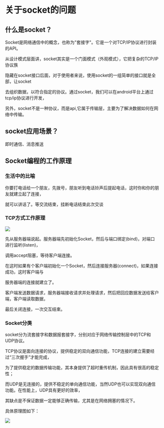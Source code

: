 # 关于socket的问题

## 什么是socket？

Socket是网络通信中的概念，也称为"套接字"。它是一个对TCP/IP协议进行封装的API。

从设计模式层面讲，socket其实是一个门面模式（外观模式），它把复杂的TCP/IP协议族

隐藏在socket接口后面，对于使用者来说，使用socket的一组简单的接口就是全部，让socket

去组织数据，以符合指定的协议。通过socket，我们可以在android平台上通过tcp/ip协议进行开发，

另外，socket不是一种协议，而是api,它属于传输层，主要为了解决数据如何在网络中传输。

## socket应用场景？

即时通信、消息推送

## Socket编程的工作原理

### 生活中的比喻

你要打电话给一个朋友，先拨号，朋友听到电话铃声后提起电话，这时你和你的朋友就建立起了连接，

就可以讲话了。等交流结束，挂断电话结束此次交谈

### TCP方式工作原理

<img src="http://upload-images.jianshu.io/upload_images/4796541-e2a64bd3b74c6068.jpg?imageMogr2/auto-orient/strip%7CimageView2/2/w/1240">

先从服务器端说起。服务器端先初始化Socket，然后与端口绑定(bind)，对端口进行监听(listen)，

调用accept阻塞，等待客户端连接。

在这时如果有个客户端初始化一个Socket，然后连接服务器(connect)，如果连接成功，这时客户端与

服务器端的连接就建立了。

客户端发送数据请求，服务器端接收请求并处理请求，然后把回应数据发送给客户端，客户端读取数据，

最后关闭连接，一次交互结束。

### Socket分类

socket分为流套接字和数据报套接字，分别对应于网络传输控制层中的TCP和UDP协议。

TCP协议是面向连接的协议，提供稳定的双向通信功能，TCP连接的建立需要经过“三次握手”才能完成，

为了提供稳定的数据传输功能，其本身提供了超时重传机制，因此具有很高的稳定性；

而UDP是无连接的，提供不稳定的单向通信功能，当然UDP也可以实现双向通信功能。在性能上，UDP具有更好的效率，

其缺点是不保证数据一定能够正确传输，尤其是在网络拥塞的情况下。

具体原理图如下：

<img src="http://upload-images.jianshu.io/upload_images/944365-8df0ed7afe6b32d1.png?imageMogr2/auto-orient/strip%7CimageView2/2/w/1240">








